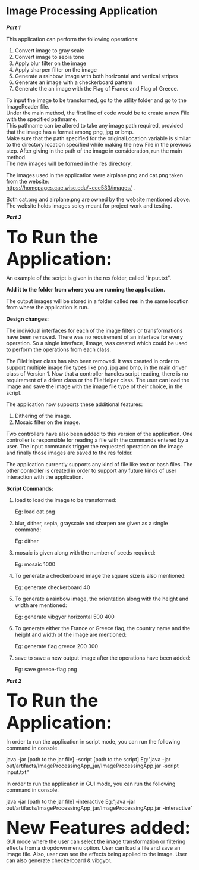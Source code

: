 # Image Processing Application

<b><i>Part 1</i></b>

This application can perform the following operations:
1. Convert image to gray scale
2. Convert image to sepia tone
3. Apply blur filter on the image
4. Apply sharpen filter on the image
5. Generate a rainbow image with both horizontal and vertical stripes
6. Generate an image with a checkerboard pattern
7. Generate the an image with the Flag of France and Flag of Greece.

To input the image to be transformed, go to the utility folder and go to the ImageReader file.  
Under the main method, the first line of code would be to create a new File with the specified pathname.  
This pathname can be altered to take any image path required, provided that the image has a format among png, jpg or bmp.  
Make sure that the path specified for the originalLocation variable is similar to the directory location specified while making the new File in the previous step.
After giving in the path of the image in consideration, run the main method.  
The new images will be formed in the res directory.  

The images used in the application were airplane.png and cat.png taken from the website:  
https://homepages.cae.wisc.edu/~ece533/images/ . 


Both cat.png and airplane.png are owned by the website mentioned above. The website holds images soley meant for project work
and testing.

<b><i>Part 2</i></b>

<font size = "40"><b>To Run the Application:</b></font>

An example of the script is given in the res folder, called "input.txt".

<b>Add it to the folder from where you are running the application.</b>
    
 
The output images will be stored in a folder called <b>res</b> in the same location from where the application is run.


<b>Design changes:</b>

The individual interfaces for each of the image filters or transformations have been removed. There was no requirement of an interface for every operation. So a single interface, IImage, was created which could be used to perform the operations from each class.


The FileHelper class has also been removed. It was created in order to support multiple image file types like png, jpg and bmp, in the main driver class of Version 1. Now that a controller handles script reading, there is no requirement of a driver class or the FileHelper class. The user can load the image and save the image with the image file type of their choice, in the script.

The application now supports these additional features:

1. Dithering of the image.
2. Mosaic filter on the image.

Two controllers have also been added to this version of the application. One controller is responsible for reading a file with the commands entered by a user. The input commands trigger the requested operation on the image and finally those images are saved to the res folder.


The application currently supports any kind of file like text or bash files. The other controller is created in order to support any future kinds of user interaction with the application. 

<b>Script Commands:</b>

1. load to load the image to be transformed:

    Eg: load cat.png

2. blur, dither, sepia, grayscale and sharpen are given as a single command:

    Eg: dither

3. mosaic is given along with the number of seeds required:

    Eg: mosaic 1000

4. To generate a checkerboard image the square size is also mentioned:

    Eg: generate checkerboard 40

5. To generate a rainbow image, the orientation along with the height and width are mentioned:

    Eg: generate vibgyor horizontal 500 400

6. To generate either the France or Greece flag, the country name and the height and width of the image are mentioned:

    Eg: generate flag greece 200 300

7. save to save a new output image after the operations have been added:

    Eg: save greece-flag.png
 

<b><i>Part 2</i></b>

<font size = "40"><b>To Run the Application:</b></font>

In order to run the application in script mode, you can run the following command in console.

java -jar [path to the jar file] -script [path to the script]
Eg:"java -jar out/artifacts/ImageProcessingApp_jar/ImageProcessingApp.jar -script input.txt"

In order to run the application in GUI mode, you can run the following command in console.

java -jar [path to the jar file] -interactive
Eg:"java -jar out/artifacts/ImageProcessingApp_jar/ImageProcessingApp.jar -interactive"


<font size = "40"><b>New Features added:</b></font>
GUI mode where the user can select the image transformation or filtering effects from a dropdown menu option.
User can load a file and save an image file.
Also, user can see the effects being applied to the image.
User can also generate checkerboard & vibgyor.





